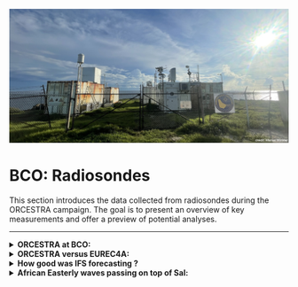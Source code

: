<!-- This file was created automatically -->

![BCO Radiosondes](../figures/BCO_07_SEP_2024.jpg)

# BCO: Radiosondes

This section introduces the data collected from radiosondes during the ORCESTRA campaign. The goal is to present an overview of key measurements and offer a preview of potential analyses. 

---

<details>
  <summary><strong>ORCESTRA at BCO:</strong></summary>
  
  <strong>The BCO Radiosonde Team</strong>
  <br>

  | ![Team1](../figures/Collage1.jpg) | ![Team2](../figures/Collage2.jpg) |
  |:---------------------------------:|:---------------------------------:|

</details>

<details>
  <summary><strong>ORCESTRA versus EUREC4A:</strong></summary>
  
  Comparison between ORCESTRA and EUREC4A.
  <br>
  ![ORCESTRA_vs_EUREC4A](../figures/All_Variables_EUREC4A_vs_ORCESTRA.png)

</details>

<details>
  <summary><strong>How good was IFS forecasting ?</strong></summary>
  The IFS (Integrated Forecasting System from ECMWF) was utilized throughout the campaign to plan flights and monitor the synoptic situation. Integrated water vapor data was obtained both from the forecasts and radiosondes, enabling direct comparisons to assess the accuracy of both the soundings and the forecasts. Additionally, radiosondes were launched every six hours from Grantley Adams Airport in Barbados. These observations can also be compared with the LAM (Limited Area Model), which was initialized with IFS data and ran continuously during the campaign.

  All of these datasets are compared in the plot below:
  ![BCO Radiosondes](../figures/IFS_evaluation.png)

  Our observations consistently show higher moisture levels compared to other products. At the BCO, the measurements taken from the airport closely align with the IFS model. Since these observations were made further inland, where land influences may contribute to atmospheric drying, this could explain the consistent moisture difference.

  On Sal, a similar dry bias is observed in the IFS model, which is also reflected in the LAM. This is expected, as the LAM is initialized with IFS data and then runs for 48-hour periods. 

  Overall, despite a consistent moister atmosphere from ou rmeasurements, the trends are well captured by IFS and the LAM, and the IWV values follow closely the African Easterly Waves pattern (see following section).
</details>


<details>
  <summary><strong>African Easterly waves passing on top of Sal:</strong></summary>

  As before, IWV is derived from radiosonde measurements. The dates of African Easterly Wave (AEW) passages over Sal have been identified and analyzed to study their impact on IWV. Typically, dry phases are observed ahead of the AEW, followed by more humid conditions after its passage. The wave axis crossing is marked by a sharp increase in moisture. As expected, the cyclonic circulation of the AEW drives dry air southward to the west of the wave axis, while moist air is transported northward to the east, leading to an increase in IWV over Sal.

  Additionally, the top 20% strongest wind events have been highlighted on the plot (dashed gray lines), showing that wind strength generally peaks either before or after the wave. The green line represents equivalent potential temperature, with its minimums occurring after the wave's passage, within the ridge pattern.

  ![BCO Radiosondes](../figures/African_easterly_waves.png)
  

</details>

